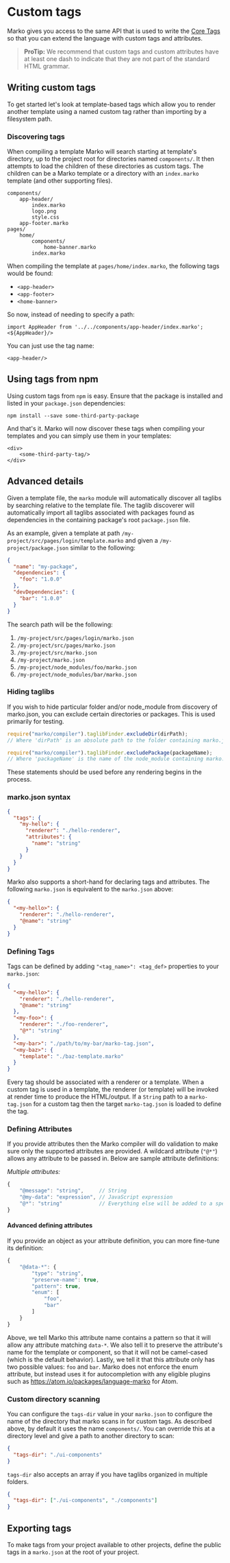 # Custom tags

Marko gives you access to the same API that is used to write the [Core Tags](./core-tags.md) so that you can extend the language with custom tags and attributes.

> **ProTip:** We recommend that custom tags and custom attributes have at least one dash to indicate that they are not part of the standard HTML grammar.

## Writing custom tags

To get started let's look at template-based tags which allow you to render another template using a named custom tag rather than importing by a filesystem path.

### Discovering tags

When compiling a template Marko will search starting at template's directory, up to the project root for directories named `components/`. It then attempts to load the children of these directories as custom tags. The children can be a Marko template or a directory with an `index.marko` template (and other supporting files).

```dir
components/
    app-header/
        index.marko
        logo.png
        style.css
    app-footer.marko
pages/
    home/
        components/
            home-banner.marko
        index.marko
```

When compiling the template at `pages/home/index.marko`, the following tags would be found:

- `<app-header>`
- `<app-footer>`
- `<home-banner>`

So now, instead of needing to specify a path:

```marko
import AppHeader from '../../components/app-header/index.marko';
<${AppHeader}/>
```

You can just use the tag name:

```marko
<app-header/>
```

## Using tags from npm

Using custom tags from `npm` is easy. Ensure that the package is installed and listed in your `package.json` dependencies:

```
npm install --save some-third-party-package
```

And that's it. Marko will now discover these tags when compiling your templates and you can simply use them in your templates:

```marko
<div>
    <some-third-party-tag/>
</div>
```

## Advanced details

Given a template file, the `marko` module will automatically discover all taglibs by searching relative to the template file. The taglib discoverer will automatically import all taglibs associated with packages found as dependencies in the containing package's root `package.json` file.

As an example, given a template at path `/my-project/src/pages/login/template.marko` and given a `/my-project/package.json` similar to the following:

```json
{
  "name": "my-package",
  "dependencies": {
    "foo": "1.0.0"
  },
  "devDependencies": {
    "bar": "1.0.0"
  }
}
```

The search path will be the following:

1.  `/my-project/src/pages/login/marko.json`
2.  `/my-project/src/pages/marko.json`
3.  `/my-project/src/marko.json`
4.  `/my-project/marko.json`
5.  `/my-project/node_modules/foo/marko.json`
6.  `/my-project/node_modules/bar/marko.json`

### Hiding taglibs

If you wish to hide particular folder and/or node_module from discovery of marko.json, you can exclude certain directories or packages. This is used primarily for testing.

```javascript
require("marko/compiler").taglibFinder.excludeDir(dirPath);
// Where 'dirPath' is an absolute path to the folder containing marko.json

require("marko/compiler").taglibFinder.excludePackage(packageName);
// Where 'packageName' is the name of the node_module containing marko.json
```

These statements should be used before any rendering begins in the process.

### marko.json syntax

```json
{
  "tags": {
    "my-hello": {
      "renderer": "./hello-renderer",
      "attributes": {
        "name": "string"
      }
    }
  }
}
```

Marko also supports a short-hand for declaring tags and attributes. The following `marko.json` is equivalent to the `marko.json` above:

```json
{
  "<my-hello>": {
    "renderer": "./hello-renderer",
    "@name": "string"
  }
}
```

### Defining Tags

Tags can be defined by adding `"<tag_name>": <tag_def>` properties to your `marko.json`:

```json
{
  "<my-hello>": {
    "renderer": "./hello-renderer",
    "@name": "string"
  },
  "<my-foo>": {
    "renderer": "./foo-renderer",
    "@*": "string"
  },
  "<my-bar>": "./path/to/my-bar/marko-tag.json",
  "<my-baz>": {
    "template": "./baz-template.marko"
  }
}
```

Every tag should be associated with a renderer or a template. When a custom tag is used in a template, the renderer (or template) will be invoked at render time to produce the HTML/output. If a `String` path to a `marko-tag.json` for a custom tag then the target `marko-tag.json` is loaded to define the tag.

### Defining Attributes

If you provide attributes then the Marko compiler will do validation to make sure only the supported attributes are provided. A wildcard attribute (`"@*"`) allows any attribute to be passed in. Below are sample attribute definitions:

_Multiple attributes:_

```javascript
{
    "@message": "string",     // String
    "@my-data": "expression", // JavaScript expression
    "@*": "string"            // Everything else will be added to a special "*" property
}
```

#### Advanced defining attributes

If you provide an object as your attribute definition, you can more fine-tune its definition:

```javascript
{
    "@data-*": {
        "type": "string",
        "preserve-name": true,
        "pattern": true,
        "enum": [
            "foo",
            "bar"
        ]
    }
}
```

Above, we tell Marko this attribute name contains a pattern so that it will allow any attribute matching `data-*`. We also tell it to preserve the attribute's name for the template or component, so that it will not be camel-cased (which is the default behavior). Lastly, we tell it that this attribute only has two possible values: `foo` and `bar`. Marko does not enforce the enum attribute, but instead uses it for autocompletion with any eligible plugins such as https://atom.io/packages/language-marko for Atom.

### Custom directory scanning

You can configure the `tags-dir` value in your `marko.json` to configure the name of the directory that marko scans in for custom tags. As described above, by default it uses the name `components/`. You can override this at a directory level and give a path to another directory to scan:

```json
{
  "tags-dir": "./ui-components"
}
```

`tags-dir` also accepts an array if you have taglibs organized in multiple folders.

```json
{
  "tags-dir": ["./ui-components", "./components"]
}
```

## Exporting tags

To make tags from your project available to other projects, define the public tags in a `marko.json` at the root of your project.
